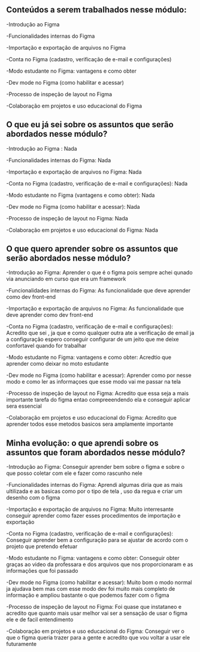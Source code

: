 ## Conteúdos a serem trabalhados nesse módulo:

-Introdução ao Figma

-Funcionalidades internas do Figma

-Importação e exportação de arquivos no Figma

-Conta no Figma (cadastro, verificação de e-mail e configurações)

-Modo estudante no Figma: vantagens e como obter

-Dev mode no Figma (como habilitar e acessar)

-Processo de inspeção de layout no Figma

-Colaboração em projetos e uso educacional do Figma

## O que eu já sei sobre os assuntos que serão abordados nesse módulo?

-Introdução ao Figma :
Nada

-Funcionalidades internas do Figma: 
Nada

-Importação e exportação de arquivos no Figma:
Nada


-Conta no Figma (cadastro, verificação de e-mail e configurações):
Nada

-Modo estudante no Figma (vantagens e como obter):
Nada

-Dev mode no Figma (como habilitar e acessar):
Nada

-Processo de inspeção de layout no Figma:
Nada

-Colaboração em projetos e uso educacional do Figma:
Nada

## O que quero aprender sobre os assuntos que serão abordados nesse módulo?

-Introdução ao Figma: Aprender o que é o figma pois sempre achei qunado via anunciando em curso que era um framework

-Funcionalidades internas do Figma: 
As funcionalidade que deve aprender como dev front-end

-Importação e exportação de arquivos no Figma:
As funcionalidade que deve aprender como dev front-end

-Conta no Figma (cadastro, verificação de e-mail e configurações):
Acredito que sei , ja que e como qualquer outra ate a verificação de email ja a configuração espero conseguir configurar de um jeito que me deixe confortavel quando for trabalhar 

-Modo estudante no Figma: vantagens e como obter:
Acredtio que aprender como deixar no moto estudante 

-Dev mode no Figma (como habilitar e acessar):
Aprender como por nesse modo e como ler as informaçoes que esse modo vai me passar na tela

-Processo de inspeção de layout no Figma:
Acredito que essa seja a mais importante tarefa do figma entao compreeendendo ela e conseguir aplicar sera essencial 

-Colaboração em projetos e uso educacional do Figma:
Acredito que aprender todos esse metodos basicos sera amplamente importante

## Minha evolução: o que aprendi sobre os assuntos que foram abordados nesse módulo?

-Introdução ao Figma:
Conseguir aprender bem sobre o figma e sobre o que posso coletar com ele e fazer como rascunho nele

-Funcionalidades internas do Figma:
Aprendi algumas diria que as mais ultilizada e as basicas como por o tipo de tela , uso da regua e criar um desenho com o figma

-Importação e exportação de arquivos no Figma:
Muito interresante conseguir aprender como fazer esses procedimentos de importação e exportação 

-Conta no Figma (cadastro, verificação de e-mail e configurações):
Conseguir aprender bem a configuração para se ajustar de acordo com o projeto que pretendo efetuar 

-Modo estudante no Figma: vantagens e como obter:
Conseguir obter graças ao video da professara e dos arquivos que nos proporcionaram e as informações que foi passado

-Dev mode no Figma (como habilitar e acessar):
Muito bom o modo normal ja ajudava bem mas com esse modo dev foi muito mais completo de informação e ampliou bastante o que podemos fazer com o figma

-Processo de inspeção de layout no Figma:
Foi quase que instataneo e acredito que quanto mais usar melhor vai ser a sensação de usar o figma ele e de facil entendimento 

-Colaboração em projetos e uso educacional do Figma:
Conseguir ver o que o figma queria trazer para a gente e acredito que vou voltar a usar ele futuramente